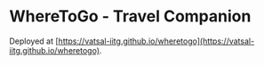 # WhereToGo - Travel Companion

Deployed at  [https://vatsal-iitg.github.io/wheretogo](https://vatsal-iitg.github.io/wheretogo).

